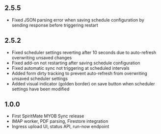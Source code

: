 <!-- https://developers.home-assistant.io/docs/add-ons/presentation#keeping-a-changelog -->

## 2.5.5

- Fixed JSON parsing error when saving schedule configuration by sending response before triggering restart

## 2.5.2

- Fixed scheduler settings reverting after 10 seconds due to auto-refresh overwriting unsaved changes
- Fixed add-on not restarting after saving schedule configuration
- Fixed automatic sync not triggering at scheduled intervals
- Added form dirty tracking to prevent auto-refresh from overwriting unsaved scheduler settings
- Added visual indicator (golden border) on save button when scheduler settings have been modified

## 1.0.0

- First SpiritMate MYOB Sync release
- IMAP worker, PDF parsing, Firestore integration
- Ingress upload UI, status API, run-now endpoint
